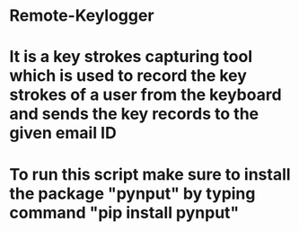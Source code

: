 # Remote-Keylogger

# It is a key strokes capturing tool which is used to record the key strokes of a user from the keyboard and sends the key records to the given email ID 

# To run this script make sure to install the package "pynput" by typing command "pip install pynput"
